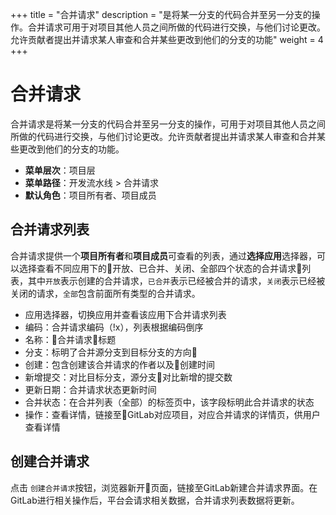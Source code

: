 +++
title = "合并请求"
description = "是将某一分支的代码合并至另一分支的操作。合并请求可用于对项目其他人员之间所做的代码进行交换，与他们讨论更改。允许贡献者提出并请求某人审查和合并某些更改到他们的分支的功能"
weight = 4
+++

# 合并请求

合并请求是将某一分支的代码合并至另一分支的操作，可用于对项目其他人员之间所做的代码进行交换，与他们讨论更改。允许贡献者提出并请求某人审查和合并某些更改到他们的分支的功能。

- **菜单层次**：项目层
- **菜单路径**：开发流水线 > 合并请求
- **默认角色**：项目所有者、项目成员

## 合并请求列表

合并请求提供一个**项目所有者**和**项目成员**可查看的列表，通过**选择应用**选择器，可以选择查看不同应用下的开放、已合并、关闭、全部四个状态的合并请求列表，其中`开放`表示创建的合并请求，`已合并`表示已经被合并的请求，`关闭`表示已经被关闭的请求，`全部`包含前面所有类型的合并请求。

- 应用选择器，切换应用并查看该应用下合并请求列表
- 编码：合并请求编码（!x），列表根据编码倒序
- 名称：合并请求标题
- 分支：标明了合并源分支到目标分支的方向
- 创建：包含创建该合并请求的作者以及创建时间
- 新增提交：对比目标分支，源分支对比新增的提交数
- 更新日期：合并请求状态更新时间
- 合并状态：在合并列表（全部）的标签页中，该字段标明此合并请求的状态
- 操作：查看详情，链接至GitLab对应项目，对应合并请求的详情页，供用户查看详情

## 创建合并请求

  点击 `创建合并请求`按钮，浏览器新开页面，链接至GitLab新建合并请求界面。在GitLab进行相关操作后，平台会请求相关数据，合并请求列表数据将更新。
